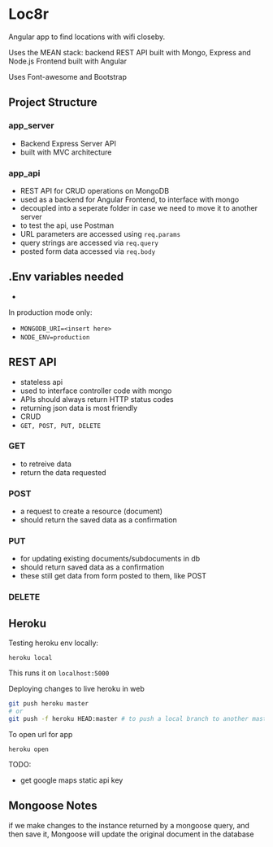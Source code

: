 # Loc8r
Angular app to find locations with wifi closeby.

Uses the MEAN stack: backend REST API built with Mongo, Express and Node.js
Frontend built with Angular

Uses Font-awesome and Bootstrap

## Project Structure

### app_server
- Backend Express Server API
- built with MVC architecture

### app_api
- REST API for CRUD operations on MongoDB
- used as a backend for Angular Frontend, to interface with mongo
- decoupled into a seperate folder in case we need to move it to another server
- to test the api, use Postman
- URL parameters are accessed using `req.params`
- query strings are accessed via `req.query`
- posted form data accessed via `req.body`

## .Env variables needed
- 

In production mode only:
- `MONGODB_URI=<insert here>`
- `NODE_ENV=production`

## REST API
- stateless api
- used to interface controller code with mongo
- APIs should always return HTTP status codes
- returning json data is most friendly
- CRUD
- `GET, POST, PUT, DELETE`

### GET
- to retreive data
- return the data requested

### POST
- a request to create a resource (document)
- should return the saved data as a confirmation

### PUT
- for updating existing documents/subdocuments in db
- should return saved data as a confirmation
- these still get data from form posted to them, like POST

### DELETE

## Heroku
Testing heroku env locally:
```
heroku local
```
This runs it on `localhost:5000`

Deploying changes to live heroku in web
``` bash
git push heroku master
# or
git push -f heroku HEAD:master # to push a local branch to another master
```

To open url for app
```
heroku open
```


TODO:
- get google maps static api key

## Mongoose Notes
if we make changes to the instance returned by a mongoose query, and then save it, Mongoose will update the original document in the database